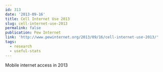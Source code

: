 ```yaml
---
id: 313
date: '2013-09-16'
title: Cell Internet Use 2013
slug: cell-internet-use-2013
permalink: false
publication: Pew Internet
link: 'http://www.pewinternet.org/2013/09/16/cell-internet-use-2013/'
tags:
  - research
  - useful-stats
---
```

Mobile internet access in 2013
